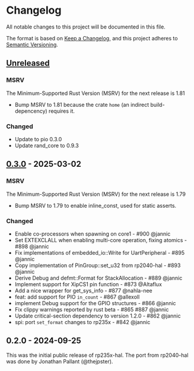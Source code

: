# Changelog

All notable changes to this project will be documented in this file.

The format is based on [Keep a Changelog](https://keepachangelog.com/en/1.0.0/),
and this project adheres to [Semantic Versioning](https://semver.org/spec/v2.0.0.html).

## [Unreleased]

### MSRV

The Minimum-Supported Rust Version (MSRV) for the next release is 1.81

- Bump MSRV to 1.81 because the crate `home` (an indirect build-depencency) requires it.

### Changed

- Update to pio 0.3.0
- Update rand\_core to 0.9.3

## [0.3.0] - 2025-03-02

### MSRV

The Minimum-Supported Rust Version (MSRV) for the next release is 1.79

- Bump MSRV to 1.79 to enable inline\_const, used for static asserts.

### Changed

- Enable co-processors when spawning on core1 - #900 @jannic
- Set EXTEXCLALL when enabling multi-core operation, fixing atomics - #898 @jannic
- Fix implementations of embedded\_io::Write for UartPeripheral - #895 @jannic
- Copy implementation of PinGroup::set\_u32 from rp2040-hal - #893 @jannic
- Derive Debug and defmt::Format for StackAllocation - #889 @jannic
- Implement support for XipCS1 pin function - #873 @Altaflux
- Add a nice wrapper for get\_sys\_info - #877 @nahla-nee
- feat: add support for PIO `in_count` - #867 @allexoll
- implement Debug support for the GPIO structures - #866 @jannic
- Fix clippy warnings reported by rust beta - #865 #887 @jannic
- Update critical-section dependency to version 1.2.0 - #862 @jannic
- spi: port `set_format` changes to rp235x - #842 @jannic

## 0.2.0 - 2024-09-25

This was the initial public release of rp235x-hal. The port from
rp2040-hal was done by Jonathan Pallant (@thejpster).

[Unreleased]: https://github.com/rp-rs/rp-hal/compare/rp235x-hal-0.3.0...HEAD
[0.3.0]: https://github.com/rp-rs/rp-hal/compare/rp235x-hal-0.2.0...rp235x-hal-0.3.0
